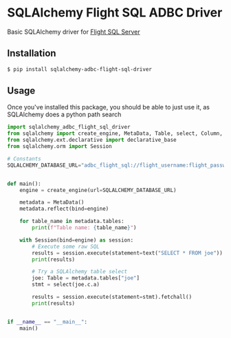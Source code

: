 # SQLAlchemy Flight SQL ADBC Driver 

Basic SQLAlchemy driver for [Flight SQL Server](https://github.com/voltrondata/flight-sql-server-example)

## Installation
```sh
$ pip install sqlalchemy-adbc-flight-sql-driver
```

## Usage

Once you've installed this package, you should be able to just use it, as SQLAlchemy does a python path search

```python
import sqlalchemy_adbc_flight_sql_driver
from sqlalchemy import create_engine, MetaData, Table, select, Column, DateTime, func, text
from sqlalchemy.ext.declarative import declarative_base
from sqlalchemy.orm import Session

# Constants
SQLALCHEMY_DATABASE_URL="adbc_flight_sql://flight_username:flight_password@localhost:31337?disableCertificateVerification=True&useEncryption=True"


def main():
    engine = create_engine(url=SQLALCHEMY_DATABASE_URL)

    metadata = MetaData()
    metadata.reflect(bind=engine)

    for table_name in metadata.tables:
        print(f"Table name: {table_name}")

    with Session(bind=engine) as session:
        # Execute some raw SQL
        results = session.execute(statement=text("SELECT * FROM joe")).fetchall()
        print(results)

        # Try a SQLAlchemy table select
        joe: Table = metadata.tables["joe"]
        stmt = select(joe.c.a)

        results = session.execute(statement=stmt).fetchall()
        print(results)


if __name__ == "__main__":
    main()
```
